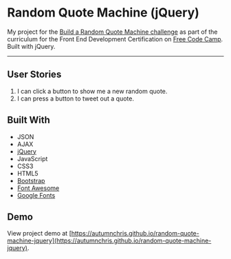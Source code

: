 # Random Quote Machine (jQuery)

My project for the [Build a Random Quote Machine challenge](https://www.freecodecamp.org/challenges/build-a-random-quote-machine) as part of the curriculum for the Front End Development Certification on [Free Code Camp](https://www.freecodecamp.org). Built with jQuery.

---

## User Stories
1. I can click a button to show me a new random quote.
2. I can press a button to tweet out a quote.

## Built With
* JSON
* AJAX
* [jQuery](https://jquery.com)
* JavaScript
* CSS3
* HTML5
* [Bootstrap](https://getbootstrap.com)
* [Font Awesome](http://fontawesome.io)
* [Google Fonts](https://fonts.google.com)

## Demo

View project demo at [https://autumnchris.github.io/random-quote-machine-jquery](https://autumnchris.github.io/random-quote-machine-jquery).
